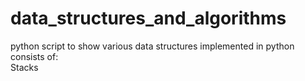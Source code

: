 # data_structures_and_algorithms
python script to show various data structures implemented in python
<br>
consists of:
<br>
Stacks
